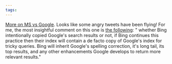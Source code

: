 ```yaml
---
tags: 
---
```


[More on MS vs Google](http://techcrunch.com/2011/02/01/bing-google-fight/). Looks like some angry tweets have been flying! For me, the most insightful comment on this one is [the following](http://news.ycombinator.com/item?id=2168643): " whether Bing intentionally copied Google's search results or not, if Bing continues this practice then their index will contain a de facto copy of Google's index for tricky queries. Bing will inherit Google's spelling correction, it's long tail, its top results, and any other enhancements Google develops to return more relevant results."
